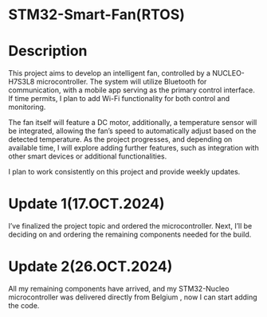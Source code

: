 # STM32-Smart-Fan(RTOS)
# Description
This project aims to develop an intelligent fan, controlled by a NUCLEO-H7S3L8 microcontroller. The system will utilize Bluetooth for communication, with a mobile app serving as the primary control interface. If time permits, I plan to add Wi-Fi functionality for both control and monitoring.

The fan itself will feature a DC motor, additionally, a temperature sensor will be integrated, allowing the fan’s speed to automatically adjust based on the detected temperature. As the project progresses, and depending on available time, I will explore adding further features, such as integration with other smart devices or additional functionalities.

I plan to work consistently on this project and provide weekly updates.

# Update 1(17.OCT.2024)
I’ve finalized the project topic and ordered the microcontroller. Next, I’ll be deciding on and ordering the remaining components needed for the build.

# Update 2(26.OCT.2024)
All my remaining components have arrived, and my STM32-Nucleo microcontroller was delivered directly from Belgium , now I can start adding the code.







